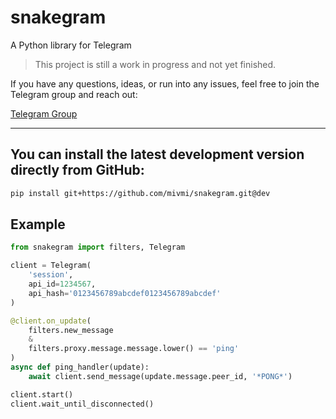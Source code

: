 # snakegram  
A Python library for Telegram

> This project is still a work in progress and not yet finished.

If you have any questions, ideas, or run into any issues, feel free to join the Telegram group and reach out:

[Telegram Group](https://t.me/SnakegramChat)

---

## You can install the latest development version directly from GitHub:

```bash
pip install git+https://github.com/mivmi/snakegram.git@dev
```


## Example

```python
from snakegram import filters, Telegram

client = Telegram(
    'session',
    api_id=1234567,
    api_hash='0123456789abcdef0123456789abcdef'
)

@client.on_update(
    filters.new_message
    & 
    filters.proxy.message.message.lower() == 'ping'
)
async def ping_handler(update):
    await client.send_message(update.message.peer_id, '*PONG*')

client.start()
client.wait_until_disconnected()
```